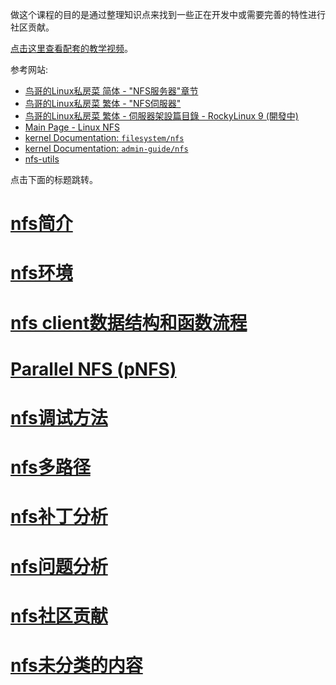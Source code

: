 做这个课程的目的是通过整理知识点来找到一些正在开发中或需要完善的特性进行社区贡献。

[点击这里查看配套的教学视频](https://chenxiaosong.com/courses/nfs/video.html)。

参考网站:

- [鸟哥的Linux私房菜 简体 - "NFS服务器"章节](http://cn.linux.vbird.org/linux_server/#part3)
- [鸟哥的Linux私房菜 繁体 - "NFS伺服器"](https://linux.vbird.org/linux_server/centos6/0330nfs.php)
- [鸟哥的Linux私房菜 繁体 - 伺服器架設篇目錄 - RockyLinux 9 (開發中)](https://linux.vbird.org/linux_server/rocky9/)
- [Main Page - Linux NFS](https://linux-nfs.org/wiki/index.php/Main_Page)
- [kernel Documentation: `filesystem/nfs`](https://github.com/torvalds/linux/tree/master/Documentation/filesystems/nfs)
- [kernel Documentation: `admin-guide/nfs`](https://github.com/torvalds/linux/tree/master/Documentation/admin-guide/nfs)
- [nfs-utils](https://git.kernel.org/pub/scm/linux/kernel/git/rw/nfs-utils.git)

点击下面的标题跳转。

# [nfs简介](https://chenxiaosong.com/courses/nfs/introduction.html)

# [nfs环境](https://chenxiaosong.com/courses/nfs/environment.html)

# [nfs client数据结构和函数流程](https://chenxiaosong.com/courses/nfs/client.html)

# [Parallel NFS (pNFS)](https://chenxiaosong.com/courses/nfs/pnfs.html)

# [nfs调试方法](https://chenxiaosong.com/courses/nfs/debug.html)

# [nfs多路径](https://chenxiaosong.com/courses/nfs/-multipath.html)

# [nfs补丁分析](https://chenxiaosong.com/courses/nfs/patches.html)

# [nfs问题分析](https://chenxiaosong.com/courses/nfs/issues.html)

# [nfs社区贡献](https://chenxiaosong.com/courses/nfs/mailing-lists.html)

# [nfs未分类的内容](https://chenxiaosong.com/courses/nfs/others.html)
